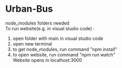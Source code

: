 # Urban-Bus

node_modules folders needed <br />
To run website(e.g. in visual studio code) :
1) open folder with main in visual studio code
2) open new terminal <br />
3) to get node_modules, run command "npm install"<br />
4) to open website, run command "npm run watch" <br />
Website opens in localhost:3000<br />
